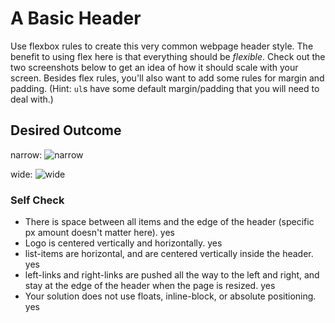 ﻿# A Basic Header

Use flexbox rules to create this very common webpage header style. The benefit to using flex here is that everything should be _flexible_. Check out the two screenshots below to get an idea of how it should scale with your screen. Besides flex rules, you'll also want to add some rules for margin and padding. (Hint: `ul`s have some default margin/padding that you will need to deal with.)

## Desired Outcome

narrow:
![narrow](./desired-outcome-narrow.png)

wide: 
![wide](./desired-outcome-wide.png)

### Self Check
- There is space between all items and the edge of the header (specific px amount doesn't matter here). yes
- Logo is centered vertically and horizontally. yes
- list-items are horizontal, and are centered vertically inside the header. yes
- left-links and right-links are pushed all the way to the left and right, and stay at the edge of the header when the page is resized. yes
- Your solution does not use floats, inline-block, or absolute positioning. yes
